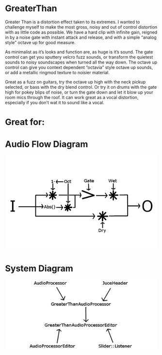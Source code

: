 # GreaterThan

Greater Than is a distortion effect taken to its extremes. I wanted to challenge myself to make the most gross, noisy and out of control distortion with as little code as possible. We have a hard clip with infinite gain, reigned in by a noise gate with instant attack and release, and with a simple “analog style” octave up for good measure.

As minimalist as it’s looks and function are, as huge is it’s sound. The gate control can get you sputtery velcro fuzz sounds, or transform the quietest sounds to noisy soundscapes when turned all the way down. The octave up control can give you context dependent “octavia” style octave up sounds, or add a metallic ringmod texture to noisier material.

Great as a fuzz on guitars, try the octave up high with the neck pickup selected, or bass with the dry blend control. Or try it on drums with the gate high for pokey blips of noise, or turn the gate down and let it blow up your room mics through the roof. It can work great as a vocal distortion, especially if you don’t wat it to sound like a vocal.

# Great for:




# Audio Flow Diagram
![AudioFlowDiagram](/AudioFlowDiagram.png)

# System Diagram
![SystemDiagram](/SystemDiagram.png)
